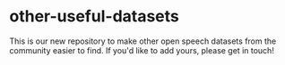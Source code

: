 # other-useful-datasets
This is our new repository to make other open speech datasets from the community easier to find. If you'd like to add yours, please get in touch!
